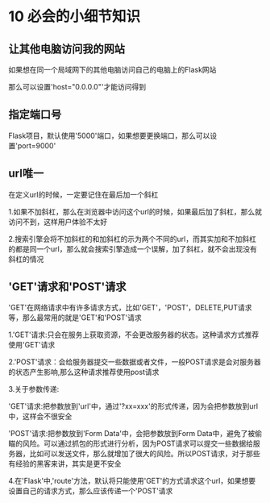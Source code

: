 # 10 必会的小细节知识

## 让其他电脑访问我的网站

如果想在同一个局域网下的其他电脑访问自己的电脑上的Flask网站

那么可以设置'host="0.0.0.0"'才能访问得到

## 指定端口号

Flask项目，默认使用'5000'端口，如果想要更换端口，那么可以设置'port=9000'

## url唯一

在定义url的时候，一定要记住在最后加一个斜杠

1.如果不加斜杠，那么在浏览器中访问这个url的时候，如果最后加了斜杠，那么就访问不到，这样用户体验不太好

2.搜索引擎会将不加斜杠的和加斜杠的示为两个不同的url，而其实加和不加斜杠的都是同一个url，那么就会搜索引擎造成一个误解，加了斜杠，就不会出现没有斜杠的情况

## 'GET'请求和'POST'请求

'GET'在网络请求中有许多请求方式，比如'GET'，'POST'，DELETE,PUT请求等，那么最常用的就是'GET'和'POST'请求

1.'GET'请求:只会在服务上获取资源，不会更改服务器的状态。这种请求方式推荐使用'GET'请求

2.'POST'请求：会给服务器提交一些数据或者文件，一般POST请求是会对服务器的状态产生影响,那么这种请求推荐使用post请求

3.关于参数传递:

'GET'请求:把参数放到'url'中，通过'?xx=xxx'的形式传递，因为会把参数放到url中，这样会不很安全

'POST'请求:把参数放到'Form Data'中，会把参数放到Form Data中，避免了被偷瞄的风险。可以通过抓包的形式进行分析，因为POST请求可以提交一些数据给服务器，比如可以发送文件，那么就增加了很大的风险。所以POST请求，对于那些有经验的黑客来讲，其实是更不安全

4.在'Flask'中,'route'方法，默认将只能使用'GET'的方式请求这个url，如果想要设置自己的请求方式，那么应该传递一个'POST'请求

